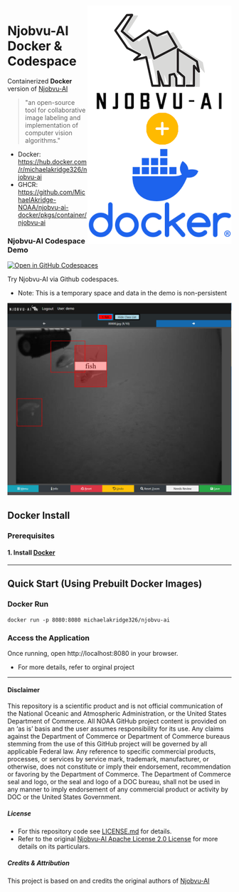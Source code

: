 <img align="right" src="docs/njobvu_docker_02.png" alt="logo" >

# Njobvu-AI Docker & Codespace 
Containerized **Docker** version of [Njobvu-AI](https://github.com/sullichrosu/Njobvu-AI) 
> "an open-source tool for collaborative image labeling and implementation of computer vision algorithms."
- Docker: https://hub.docker.com/r/michaelakridge326/njobvu-ai
- GHCR: https://github.com/MichaelAkridge-NOAA/njobvu-ai-docker/pkgs/container/njobvu-ai

### Njobvu-AI Codespace Demo 

[![Open in GitHub Codespaces](https://github.com/codespaces/badge.svg)](https://codespaces.new/MichaelAkridge-NOAA/njobvu-ai-docker?devcontainer_path=.devcontainer%2Fnjobvu-ai%2Fdevcontainer.json)

Try Njobvu-AI via Github codespaces.
- Note: This is a temporary space and data in the demo is non-persistent 

![](docs/s1.png)

## Docker Install
### **Prerequisites**
#### 1. Install [Docker](https://docs.docker.com/get-docker/)

---
## **Quick Start (Using Prebuilt Docker Images)**
### Docker Run
```
docker run -p 8080:8080 michaelakridge326/njobvu-ai
```

### Access the Application
Once running, open http://localhost:8080 in your browser.
- For more details, refer to orginal project

----------
#### Disclaimer
This repository is a scientific product and is not official communication of the National Oceanic and Atmospheric Administration, or the United States Department of Commerce. All NOAA GitHub project content is provided on an ‘as is’ basis and the user assumes responsibility for its use. Any claims against the Department of Commerce or Department of Commerce bureaus stemming from the use of this GitHub project will be governed by all applicable Federal law. Any reference to specific commercial products, processes, or services by service mark, trademark, manufacturer, or otherwise, does not constitute or imply their endorsement, recommendation or favoring by the Department of Commerce. The Department of Commerce seal and logo, or the seal and logo of a DOC bureau, shall not be used in any manner to imply endorsement of any commercial product or activity by DOC or the United States Government.

##### License
- For this repository code see [LICENSE.md](./LICENSE.md) for details.
- Refer to the original [Njobvu-AI Apache License 2.0 License](https://github.com/sullichrosu/Njobvu-AI/blob/main/LICENSE) for more details on its particulars.

##### Credits & Attribution
This project is based on and credits the original authors of [Njobvu-AI](https://github.com/sullichrosu/Njobvu-AI)

